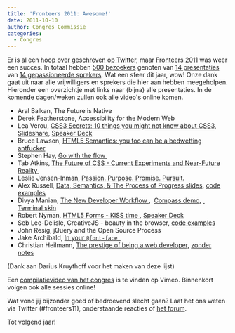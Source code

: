 ```yaml
---
title: 'Fronteers 2011: Awesome!'
date: 2011-10-10
author: Congres Commissie
categories:
  - Congres
---
```


Er is al een [hoop over geschreven op Twitter](http://twitter.com/search/%23fronteers11%20OR%20FronteersConf), maar [Fronteers 2011](/congres/2011) was weer een succes. In totaal hebben [500 bezoekers](/congres/2011/attendees) genoten van [14 presentaties](/congres/2011/sessions) van [14 gepassioneerde sprekers](/congres/2011/speakers). Wat een sfeer dit jaar, wow! Onze dank gaat uit naar alle vrijwilligers en sprekers die hier aan hebben meegeholpen. Hieronder een overzichtje met links naar (bijna) alle presentaties. In de komende dagen/weken zullen ook alle video's online komen.

- Aral Balkan, The Future is Native
- Derek Featherstone, Accessibility for the Modern Web
- Lea Verou, [CSS3 Secrets: 10 things you might not know about CSS3](http://leaverou.me/css3-secrets/#intro), [Slideshare](http://www.slideshare.net/LeaVerou/css3-secrets-10-things-you-might-not-know-about-css3), [Speaker Deck](http://speakerdeck.com/u/leaverou/p/css3-secrets-10-things-you-might-not-know-about-css3)
- Bruce Lawson, [HTML5 Semantics: you too can be a bedwetting antfucker](http://www.slideshare.net/brucelawson/you-too-can-be-a-bedwetting-antfucker-bruce-lawson-opera-fronteers-2011)
- Stephen Hay, [Go with the flow ](http://www.slideshare.net/stephenhay/go-with-the-flow-9595283)
- Tab Atkins, [The Future of CSS - Current Experiments and Near-Future Reality ](http://www.xanthir.com/talks/2011-10-06/)
- Leslie Jensen-Inman, [Passion. Purpose. Promise. Pursuit.](http://speakerdeck.com/u/jenseninman/p/passion-purpose-promise-pursuit)
- Alex Russell, [Data, Semantics, & The Process of Progress slides](http://infrequently.org/11/fronteers/fronteers.html), [code examples](http://infrequently.org/11/fowa/demos/shadow-dom-demo/)
- Divya Manian, [The New Developer Workflow ](http://nimbu.in/fronteers/#intro),  [Compass demo](https://github.com/nimbupani/compass-demos), [ Terminal skin](https://github.com/robbyrussell/oh-my-zsh)
- Robert Nyman, [HTML5 Forms - KISS time ](http://www.slideshare.net/robnyman/html5-forms-kiss-time-fronteers), [Speaker Deck](http://speakerdeck.com/u/robnyman/p/html5-forms-kiss-time-fronteers)
- Seb Lee-Delisle, CreativeJS - beauty in the browser, [code examples](https://github.com/sebleedelisle/JavaScript-PixelPounding-demos)
- John Resig, jQuery and the Open Source Process
- Jake Archibald, [In your `@font-face `](http://speakerdeck.com/u/jaffathecake/p/in-your-font-face)
- Christian Heilmann, [The prestige of being a web developer](http://www.slideshare.net/cheilmann/the-prestige-of-being-a-web-developer), [zonder notes](http://www.slideshare.net/cheilmann/the-prestige-of-being-a-web-developer-no-notes)

(Dank aan Darius Kruythoff voor het maken van deze lijst)

Een [compilatievideo van het congres](http://vimeo.com/30617937) is te vinden op Vimeo. Binnenkort volgen ook alle sessies online!

Wat vond jij bijzonder goed of bedroevend slecht gaan? Laat het ons weten via Twitter (#fronteers11), onderstaande reacties of [het forum](http://forum.fronteers.nl/topic/23/fronteers11/).

Tot volgend jaar!

